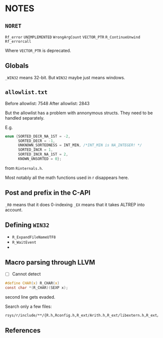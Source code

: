 # NOTES



## `NORET`

`Rf_error`
`UNIMPLEMENTED`
`WrongArgCount`
`VECTOR_PTR`
`R_ContinueUnwind`
`Rf_errorcall`

Where `VECTOR_PTR` is deprecated.

## Globals

`_WIN32` means 32-bit.
But `WIN32` maybe just means windows.

## `allowlist.txt`

Before allowlist: 7548
After allowlist:  2843

But the allowlist has a problem with annonymous structs.
They need to be handled separately.

E.g.

```c
enum {SORTED_DECR_NA_1ST = -2,
      SORTED_DECR = -1,
      UNKNOWN_SORTEDNESS = INT_MIN, /*INT_MIN is NA_INTEGER! */
      SORTED_INCR = 1,
      SORTED_INCR_NA_1ST = 2,
      KNOWN_UNSORTED = 0};
```

from `Rinternals.h`.

Most notably all the math functions used in r disappears here.

## Post and prefix in the C-API

`_R0` means that it does 0-indexing
`_EX` means that it takes ALTREP into account.

## Defining `WIN32`

- `R_ExpandFileNameUTF8`
- `R_WaitEvent`
-

## Macro parsing through LLVM

- [ ] Cannot detect

```c
#define CHAR(x) R_CHAR(x)
const char *(R_CHAR)(SEXP x);
```

second line gets evaded.

Search only a few files:

```
rsys/r/include/**/{R.h,Rconfig.h,R_ext/Arith.h,R_ext/libextern.h,R_ext/Boolean.h,R_ext/Complex.h,R_ext/Constants.h,R_ext/Error.h,R_ext/Memory.h,R_ext/Print.h,R_ext/Random.h,R_ext/Utils.h,R_ext/RS.h,Rinternals.h,R_ext/Rdynload.h}
```

## References

[](https://github.com/hadley/r-internals)
[](https://cran.r-project.org/doc/manuals/r-release/R-ints.html)
[](https://cpp11.r-lib.org/articles/internals.html)
[](https://github.com/hadley/adv-r/blob/master/C-interface.Rmd)
